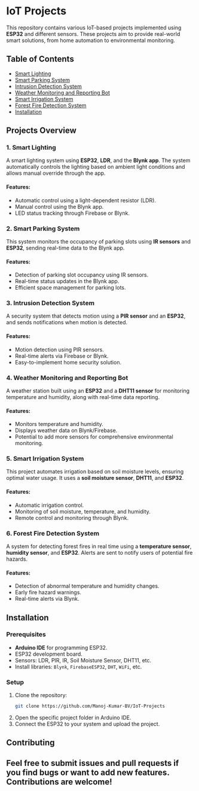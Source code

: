 # IoT Projects

This repository contains various IoT-based projects implemented using **ESP32** and different sensors. These projects aim to provide real-world smart solutions, from home automation to environmental monitoring.

## Table of Contents
- [Smart Lighting](#smart-lighting)
- [Smart Parking System](#smart-parking-system)
- [Intrusion Detection System](#intrusion-detection-system)
- [Weather Monitoring and Reporting Bot](#weather-monitoring-and-reporting-bot)
- [Smart Irrigation System](#smart-irrigation-system)
- [Forest Fire Detection System](#forest-fire-detection-system)
- [Installation](#installation)

## Projects Overview

### 1. Smart Lighting
A smart lighting system using **ESP32**, **LDR**, and the **Blynk app**. The system automatically controls the lighting based on ambient light conditions and allows manual override through the app.

#### Features:
- Automatic control using a light-dependent resistor (LDR).
- Manual control using the Blynk app.
- LED status tracking through Firebase or Blynk.

### 2. Smart Parking System
This system monitors the occupancy of parking slots using **IR sensors** and **ESP32**, sending real-time data to the Blynk app.

#### Features:
- Detection of parking slot occupancy using IR sensors.
- Real-time status updates in the Blynk app.
- Efficient space management for parking lots.

### 3. Intrusion Detection System
A security system that detects motion using a **PIR sensor** and an **ESP32**, and sends notifications when motion is detected.

#### Features:
- Motion detection using PIR sensors.
- Real-time alerts via Firebase or Blynk.
- Easy-to-implement home security solution.

### 4. Weather Monitoring and Reporting Bot
A weather station built using an **ESP32** and a **DHT11 sensor** for monitoring temperature and humidity, along with real-time data reporting.

#### Features:
- Monitors temperature and humidity.
- Displays weather data on Blynk/Firebase.
- Potential to add more sensors for comprehensive environmental monitoring.

### 5. Smart Irrigation System
This project automates irrigation based on soil moisture levels, ensuring optimal water usage. It uses a **soil moisture sensor**, **DHT11**, and **ESP32**.

#### Features:
- Automatic irrigation control.
- Monitoring of soil moisture, temperature, and humidity.
- Remote control and monitoring through Blynk.

### 6. Forest Fire Detection System
A system for detecting forest fires in real time using a **temperature sensor**, **humidity sensor**, and **ESP32**. Alerts are sent to notify users of potential fire hazards.

#### Features:
- Detection of abnormal temperature and humidity changes.
- Early fire hazard warnings.
- Real-time alerts via Blynk.

## Installation

### Prerequisites
- **Arduino IDE** for programming ESP32.
- ESP32 development board.
- Sensors: LDR, PIR, IR, Soil Moisture Sensor, DHT11, etc.
- Install libraries: `Blynk`, `FirebaseESP32`, `DHT`, `WiFi`, etc.

### Setup
1. Clone the repository:
   ```bash
   git clone https://github.com/Manoj-Kumar-BV/IoT-Projects
   ```
2. Open the specific project folder in Arduino IDE.
3. Connect the ESP32 to your system and upload the project.

## Contributing
Feel free to submit issues and pull requests if you find bugs or want to add new features. Contributions are welcome!
---

